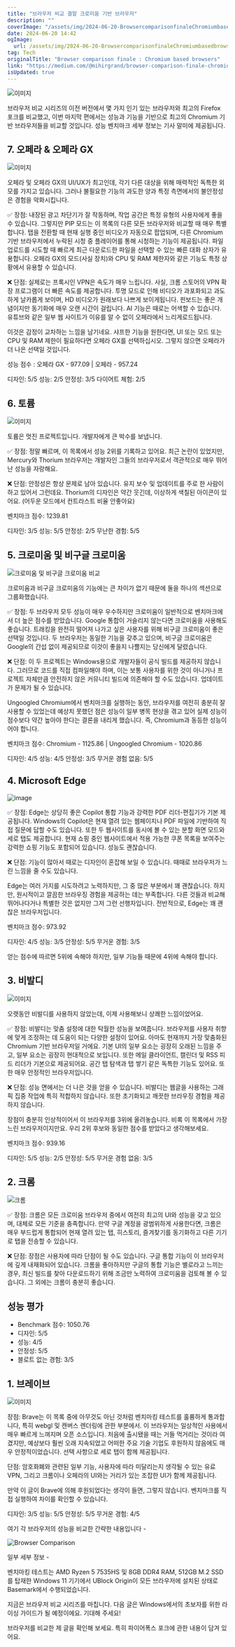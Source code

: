 ```yaml
---
title: "브라우저 비교 결말 크로미움 기반 브라우저"
description: ""
coverImage: "/assets/img/2024-06-20-BrowsercomparisonfinaleChromiumbasedbrowsers_0.png"
date: 2024-06-20 14:42
ogImage:
  url: /assets/img/2024-06-20-BrowsercomparisonfinaleChromiumbasedbrowsers_0.png
tag: Tech
originalTitle: "Browser comparison finale : Chromium based browsers"
link: "https://medium.com/@mihirgrand/browser-comparison-finale-chromium-based-browsers-2b6063e74165"
isUpdated: true
---
```


![이미지](/assets/img/2024-06-20-BrowsercomparisonfinaleChromiumbasedbrowsers_0.png)

브라우저 비교 시리즈의 이전 버전에서 몇 가지 인기 있는 브라우저와 최고의 Firefox 포크를 비교했고, 이번 마지막 편에서는 성능과 기능을 기반으로 최고의 Chromium 기반 브라우저들을 비교할 것입니다. 성능 벤치마크 세부 정보는 기사 말미에 제공됩니다.

## 7. 오페라 & 오페라 GX

![이미지](/assets/img/2024-06-20-BrowsercomparisonfinaleChromiumbasedbrowsers_1.png)

<!-- cozy-coder - 수평 -->

<ins class="adsbygoogle"
     style="display:block"
     data-ad-client="ca-pub-4877378276818686"
     data-ad-slot="1107185301"
     data-ad-format="auto"
     data-full-width-responsive="true"></ins>

<script>
     (adsbygoogle = window.adsbygoogle || []).push({});
</script>

오페라 및 오페라 GX의 UI/UX가 최고인데, 각기 다른 대상을 위해 매력적인 독특한 외모를 가지고 있습니다. 그러나 불필요한 기능의 과도한 양과 특정 측면에서의 불안정성은 경험을 악화시킵니다.

✅ 장점: 내장된 광고 차단기가 잘 작동하며, 작업 공간은 특정 유형의 사용자에게 좋을 수 있습니다. 그렇지만 PIP 모드는 이 목록의 다른 모든 브라우저와 비교할 때 매우 특별합니다. 탭을 전환할 때 현재 실행 중인 비디오가 자동으로 팝업되며, 다른 Chromium 기반 브라우저에서 누락된 시청 중 플레이어를 통해 시청하는 기능이 제공됩니다. 파일 업로드를 시도할 때 빠르게 최근 다운로드한 파일을 선택할 수 있는 빠른 대화 상자가 유용합니다. 오페라 GX의 모드(사실 장치)와 CPU 및 RAM 제한자와 같은 기능도 특정 상황에서 유용할 수 있습니다.

❌ 단점: 실제로는 프록시인 VPN은 속도가 매우 느립니다. 사실, 크롬 스토어의 VPN 확장 프로그램이 더 빠른 속도를 제공합니다. 투명 모드로 인해 비디오가 과포화되고 과도하게 날카롭게 보이며, HD 비디오가 원래보다 나쁘게 보이게됩니다. 핀보드는 좋은 개념이지만 동기화에 매우 오랜 시간이 걸립니다. AI 기능은 때로는 어색할 수 있습니다. 유튜브와 같은 일부 웹 사이트가 이유를 알 수 없이 오페라에서 느리게로드됩니다.

이것은 감정이 교차하는 느낌을 남기네요.
샤프한 기능을 원한다면, UI 또는 모드 또는 CPU 및 RAM 제한이 필요하다면 오페라 GX를 선택하십시오. 그렇지 않으면 오페라가 더 나은 선택일 것입니다.

성능 점수 : 오페라 GX - 977.09 | 오페라 - 957.24

<!-- cozy-coder - 수평 -->

<ins class="adsbygoogle"
     style="display:block"
     data-ad-client="ca-pub-4877378276818686"
     data-ad-slot="1107185301"
     data-ad-format="auto"
     data-full-width-responsive="true"></ins>

<script>
     (adsbygoogle = window.adsbygoogle || []).push({});
</script>

디자인: 5/5
성능: 2/5
안정성: 3/5
다이어트 체험: 2/5

## 6. 토륨

![이미지](/assets/img/2024-06-20-BrowsercomparisonfinaleChromiumbasedbrowsers_2.png)

토륨은 멋진 프로젝트입니다. 개발자에게 큰 박수를 보냅니다.

<!-- cozy-coder - 수평 -->

<ins class="adsbygoogle"
     style="display:block"
     data-ad-client="ca-pub-4877378276818686"
     data-ad-slot="1107185301"
     data-ad-format="auto"
     data-full-width-responsive="true"></ins>

<script>
     (adsbygoogle = window.adsbygoogle || []).push({});
</script>

✅ 장점: 정말 빠르며, 이 목록에서 성능 2위를 기록하고 있어요. 최근 논란이 있었지만, Mercury와 Thorium 브라우저는 개발자인 그들의 브라우저로서 객관적으로 매우 뛰어난 성능을 자랑해요.

❌ 단점: 안정성은 항상 문제로 남아 있습니다. 유지 보수 및 업데이트를 주로 한 사람이 하고 있어서 그런데요. Thorium의 디자인은 약간 웃긴데, 이상하게 색칠된 아이콘이 있어요. (어두운 모드에서 컨트라스트 비율 안좋아요)

벤치마크 점수: 1239.81

디자인: 3/5
성능: 5/5
안정성: 2/5
무난한 경험: 5/5

<!-- cozy-coder - 수평 -->

<ins class="adsbygoogle"
     style="display:block"
     data-ad-client="ca-pub-4877378276818686"
     data-ad-slot="1107185301"
     data-ad-format="auto"
     data-full-width-responsive="true"></ins>

<script>
     (adsbygoogle = window.adsbygoogle || []).push({});
</script>

## 5. 크로미움 및 비구글 크로미움

![크로미움 및 비구글 크로미움 비교](/assets/img/2024-06-20-BrowsercomparisonfinaleChromiumbasedbrowsers_3.png)

크로미움과 비구글 크로미움의 기능에는 큰 차이가 없기 때문에 둘을 하나의 섹션으로 그룹화했습니다.

✅ 장점: 두 브라우저 모두 성능이 매우 우수하지만 크로미움이 일반적으로 벤치마크에서 더 높은 점수를 받았습니다. Google 통합이 거슬리지 않는다면 크로미움을 사용해도 좋습니다. 트래킹을 완전히 떨어져 나가고 싶은 사용자를 위해 비구글 크로미움이 좋은 선택일 것입니다. 두 브라우저는 동일한 기능을 갖추고 있으며, 비구글 크로미움은 Google의 간섭 없이 제공되므로 이것이 좋을지 나쁠지는 당신에게 달렸습니다.

<!-- cozy-coder - 수평 -->

<ins class="adsbygoogle"
     style="display:block"
     data-ad-client="ca-pub-4877378276818686"
     data-ad-slot="1107185301"
     data-ad-format="auto"
     data-full-width-responsive="true"></ins>

<script>
     (adsbygoogle = window.adsbygoogle || []).push({});
</script>

❌ 단점: 이 두 프로젝트는 Windows용으로 개발자들이 공식 빌드를 제공하지 않습니다. 그러므로 코드를 직접 컴파일해야 하며, 이는 보통 사용자를 위한 것이 아니거나 프로젝트 자체만큼 안전하지 않은 커뮤니티 빌드에 의존해야 할 수도 있습니다. 업데이트가 문제가 될 수 있습니다.

Ungoogled Chromium에서 벤치마크를 실행하는 동안, 브라우저를 여전히 충분히 잘 사용할 수 있었는데 예상치 못했던 점은 성능이 일부 병목 현상을 겪고 있어 실제 성능이 점수보다 약간 높아야 한다는 결론을 내리게 했습니다. 즉, Chromium과 동등한 성능이어야 합니다.

벤치마크 점수: Chromium - 1125.86 | Ungoogled Chromium - 1020.86

디자인: 4/5
성능: 4/5
안정성: 3/5
무거운 경험 없음: 5/5

<!-- cozy-coder - 수평 -->

<ins class="adsbygoogle"
     style="display:block"
     data-ad-client="ca-pub-4877378276818686"
     data-ad-slot="1107185301"
     data-ad-format="auto"
     data-full-width-responsive="true"></ins>

<script>
     (adsbygoogle = window.adsbygoogle || []).push({});
</script>

## 4. Microsoft Edge

![image](/assets/img/2024-06-20-BrowsercomparisonfinaleChromiumbasedbrowsers_4.png)

✅ 장점: Edge는 상당히 좋은 Copilot 통합 기능과 강력한 PDF 리더-편집기가 기본 제공됩니다. Windows의 Copilot은 현재 열려 있는 웹페이지나 PDF 파일에 기반하여 직접 질문에 답할 수도 있습니다. 또한 두 웹사이트를 동시에 볼 수 있는 분할 화면 모드와 세로 탭도 제공합니다. 현재 쇼핑 중인 웹사이트에서 적용 가능한 쿠폰 목록을 보여주는 강력한 쇼핑 기능도 포함되어 있습니다. 성능도 괜찮습니다.

❌ 단점: 기능이 많아서 때로는 디자인이 혼잡해 보일 수 있습니다. 때때로 브라우저가 느린 느낌을 줄 수도 있습니다.

<!-- cozy-coder - 수평 -->

<ins class="adsbygoogle"
     style="display:block"
     data-ad-client="ca-pub-4877378276818686"
     data-ad-slot="1107185301"
     data-ad-format="auto"
     data-full-width-responsive="true"></ins>

<script>
     (adsbygoogle = window.adsbygoogle || []).push({});
</script>

Edge는 여러 가지를 시도하려고 노력하지만, 그 중 많은 부분에서 꽤 괜찮습니다. 하지만, 원시적이고 깔끔한 브라우징 경험을 제공하는 데는 부족합니다. 다른 것들과 비교해 뛰어나다거나 특별한 것은 없지만 그저 그런 선행자입니다. 전반적으로, Edge는 꽤 괜찮은 브라우저입니다.

벤치마크 점수: 973.92

디자인: 4/5
성능: 3/5
안정성: 5/5
무거운 경험: 3/5

얻는 점수에 따르면 5위에 속해야 하지만, 일부 기능들 때문에 4위에 속해야 합니다.

<!-- cozy-coder - 수평 -->

<ins class="adsbygoogle"
     style="display:block"
     data-ad-client="ca-pub-4877378276818686"
     data-ad-slot="1107185301"
     data-ad-format="auto"
     data-full-width-responsive="true"></ins>

<script>
     (adsbygoogle = window.adsbygoogle || []).push({});
</script>

## 3. 비발디

![이미지](/assets/img/2024-06-20-BrowsercomparisonfinaleChromiumbasedbrowsers_5.png)

오랫동안 비발디를 사용하지 않았는데, 이제 사용해보니 상쾌한 느낌이었어요.

✅ 장점: 비발디는 맞춤 설정에 대한 탁월한 성능을 보여줍니다. 브라우저를 사용자 취향에 맞게 조정하는 데 도움이 되는 다양한 설정이 있어요. 아마도 현재까지 가장 맞춤화된 Chromium 기반 브라우저일 거에요. 기본 UI의 일부 요소는 굉장히 오래된 느낌을 주고, 일부 요소는 굉장히 현대적으로 보입니다. 또한 메일 클라이언트, 캘린더 및 RSS 피드 리더가 기본으로 제공되어요. 공간 탭 탐색과 탭 쌓기 같은 독특한 기능도 있어요. 또한 매우 안정적인 브라우저입니다.

<!-- cozy-coder - 수평 -->

<ins class="adsbygoogle"
     style="display:block"
     data-ad-client="ca-pub-4877378276818686"
     data-ad-slot="1107185301"
     data-ad-format="auto"
     data-full-width-responsive="true"></ins>

<script>
     (adsbygoogle = window.adsbygoogle || []).push({});
</script>

❌ 단점: 성능 면에서는 더 나은 것을 얻을 수 있습니다. 비발디는 웹글을 사용하는 그래픽 집중 작업에 특히 적합하지 않습니다. 또한 초기화되고 깨끗한 브라우징 경험을 제공하지 않습니다.

장점이 충분히 인상적이어서 이 브라우저를 3위에 올려놓습니다. 비록 이 목록에서 가장 느린 브라우저이지만요. 우리 2위 후보와 동일한 점수를 받았다고 생각해보세요.

벤치마크 점수: 939.16

디자인: 5/5
성능: 2/5
안정성: 5/5
무거운 경험 없음: 3/5

<!-- cozy-coder - 수평 -->

<ins class="adsbygoogle"
     style="display:block"
     data-ad-client="ca-pub-4877378276818686"
     data-ad-slot="1107185301"
     data-ad-format="auto"
     data-full-width-responsive="true"></ins>

<script>
     (adsbygoogle = window.adsbygoogle || []).push({});
</script>

## 2. 크롬

![크롬](/assets/img/2024-06-20-BrowsercomparisonfinaleChromiumbasedbrowsers_6.png)

✅ 장점: 크롬은 모든 크로미움 브라우저 중에서 여전히 최고의 UI와 성능을 갖고 있으며, 대체로 모든 기준을 충족합니다. 만약 구글 계정을 광범위하게 사용한다면, 크롬은 매우 부드럽게 통합되어 현재 열려 있는 탭, 히스토리, 즐겨찾기를 동기화하고 다른 기기로 탭을 전송할 수 있습니다.

❌ 단점: 장점은 사용자에 따라 단점이 될 수도 있습니다. 구글 통합 기능이 이 브라우저에 깊게 내재화되어 있습니다. 크롬을 좋아하지만 구글의 통합 기능은 별로라고 느끼는 경우, 최신 빌드를 찾아 다운로드하기 위해 조금만 노력하여 크로미움을 검토해 볼 수 있습니다. 그 외에는 크롬이 충분히 좋습니다.

<!-- cozy-coder - 수평 -->

<ins class="adsbygoogle"
     style="display:block"
     data-ad-client="ca-pub-4877378276818686"
     data-ad-slot="1107185301"
     data-ad-format="auto"
     data-full-width-responsive="true"></ins>

<script>
     (adsbygoogle = window.adsbygoogle || []).push({});
</script>

## 성능 평가

- Benchmark 점수: 1050.76
- 디자인: 5/5
- 성능: 4/5
- 안정성: 5/5
- 블로트 없는 경험: 3/5

## 1. 브레이브

![이미지](/assets/img/2024-06-20-BrowsercomparisonfinaleChromiumbasedbrowsers_7.png)

<!-- cozy-coder - 수평 -->

<ins class="adsbygoogle"
     style="display:block"
     data-ad-client="ca-pub-4877378276818686"
     data-ad-slot="1107185301"
     data-ad-format="auto"
     data-full-width-responsive="true"></ins>

<script>
     (adsbygoogle = window.adsbygoogle || []).push({});
</script>

장점: Brave는 이 목록 중에 아무것도 아닌 것처럼 벤치마킹 테스트를 훌륭하게 통과합니다, 특히 webgl 및 캔버스 렌더링에 관한 부분에서. 이 브라우저는 일상적인 사용에서 매우 빠르게 느껴지며 오픈 소스입니다. 처음에 출시됐을 때는 거들 먹거리는 것이라 여겼지만, 예상보다 훨씬 오래 지속되었고 어떠한 주요 기술 기업도 후원하지 않음에도 매우 안정적이었습니다. 선택 사항으로 세로 탭이 함께 제공됩니다.

단점:
암호화폐와 관련된 일부 기능, 사용자에 따라 미달리는지 생각될 수 있는 유료 VPN, 그리고 크롬이나 오페라의 UI와는 거리가 있는 조잡한 UI가 함께 제공됩니다.

만약 이 글이 Brave에 의해 후원되었다는 생각이 들면, 그렇지 않습니다. 벤치마크를 직접 실행하여 차이를 확인할 수 있습니다.

디자인: 3/5
성능: 5/5
안정성: 5/5
무거운 경험: 4/5

<!-- cozy-coder - 수평 -->

<ins class="adsbygoogle"
     style="display:block"
     data-ad-client="ca-pub-4877378276818686"
     data-ad-slot="1107185301"
     data-ad-format="auto"
     data-full-width-responsive="true"></ins>

<script>
     (adsbygoogle = window.adsbygoogle || []).push({});
</script>

여기 각 브라우저의 성능을 비교한 간략한 내용입니다 -

![Browser Comparison](/assets/img/2024-06-20-BrowsercomparisonfinaleChromiumbasedbrowsers_8.png)

일부 세부 정보 -

벤치마킹 테스트는 AMD Ryzen 5 7535HS 및 8GB DDR4 RAM, 512GB M.2 SSD를 탑재한 Windows 11 기기에서 UBlock Origin이 모든 브라우저에 설치된 상태로 Basemark에서 수행되었습니다.

<!-- cozy-coder - 수평 -->

<ins class="adsbygoogle"
     style="display:block"
     data-ad-client="ca-pub-4877378276818686"
     data-ad-slot="1107185301"
     data-ad-format="auto"
     data-full-width-responsive="true"></ins>

<script>
     (adsbygoogle = window.adsbygoogle || []).push({});
</script>

지금은 브라우저 비교 시리즈를 마칩니다. 다음 글은 Windows에서의 초보자를 위한 라이싱 가이드가 될 예정이에요. 기대해 주세요!

브라우저를 비교한 제 글을 확인해 보세요. 특히 파이어폭스 포크에 관한 내용이 담겨 있어요.
